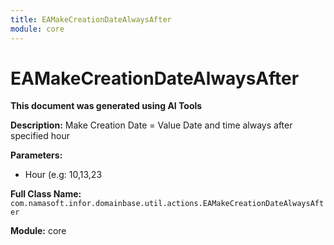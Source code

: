 ```yaml
---
title: EAMakeCreationDateAlwaysAfter
module: core
---
```



<div class='entity-flows'>

# EAMakeCreationDateAlwaysAfter

**This document was generated using AI Tools**

**Description:** Make Creation Date = Value Date and time always after specified hour

**Parameters:**
- Hour (e.g: 10,13,23

**Full Class Name:** `com.namasoft.infor.domainbase.util.actions.EAMakeCreationDateAlwaysAfter`

**Module:** core


</div>

